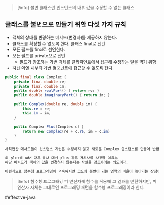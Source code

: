 > [!info] 불변 클래스란
> 인스턴스의 내부 값을 수정할 수 없는 클래스

## 클래스를 불변으로 만들기 위한 다섯 가지 규칙
- 객체의 상태를 변경하는 메서드(변경자)를 제공하지 않는다.
- 클래스를 확장할 수 없도록 한다. 클래스 final로 선언
- 모든 필드를 final로 선언한다.
- 모든 필드를 private으로 선언
	- 필드가 참조하는 가변 객체를 클라이언트에서 접근해 수정하는 일을 막기 위함
- 자신 외엔 내부의 가변 컴포넌트에 접근할 수 없도록 한다.

``` java
public final class Complex {
	private final double re;
	private final double im;
	public double realPart() { return re; }
	public double imaginaryPart() { return im; }

	public Complex(double re, double im) {
		this.re = re;
		this.im = im;
	}

	public Complex Plus(Complex c) {
		return new Complex(re + c.re, im + c.im)
	}
}

사칙연산 메서드들이 인스턴스 자신은 수정하지 않고 새로운 Complex 인스턴스를 만들어 반환한다.

위 plus에 add 같은 동사 대신 plus 같은 전치사를 사용한 이유는
해당 메서드가 객체의 값을 변경하지 않는다는 사실을 강조하려는 의도이다.

이런식으로 함수형 프로그래밍에 익숙해지면 코드에 불변이 되는 영역의 비율이 높아지는 장점이 있다.
```

> [!info] 함수형 프로그래밍
> 피 연산자에 함수를 적용해 그 결과를 반환하지만, 피연산자 자체는 그대로인 프로그래밍 패턴을 
> 함수형 프로그래밍이라 한다.

#effective-java 